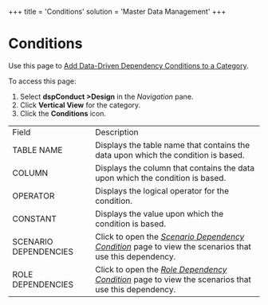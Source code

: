 +++
title = 'Conditions'
solution = 'Master Data Management'
+++

# Conditions

<div class="use">

Use this page to [Add Data-Driven Dependency Conditions to a
Category](../Use_Cases/Add_Data_Driven_Dependency_Conditions.htm).

</div>

To access this page:

1.  Select <span style="font-weight: bold;">dspConduct
    \></span>**Design** in the *Navigation* pane.
2.  Click **Vertical View** for the category.
3.  Click the <span style="font-weight: bold;">Conditions</span>
icon.

|                       |                                                                                                                                             |
| --------------------- | ------------------------------------------------------------------------------------------------------------------------------------------- |
| Field                 | Description                                                                                                                                 |
| TABLE NAME            | Displays the table name that contains the data upon which the condition is based.                                                           |
| COLUMN                | Displays the column that contains the data upon which the condition is based.                                                               |
| OPERATOR              | Displays the logical operator for the condition.                                                                                            |
| CONSTANT              | Displays the value upon which the condition is based.                                                                                       |
| SCENARIO DEPENDENCIES | Click to open the *[Scenario Dependency Condition](Scenario_Dependency_Condition.htm)* page to view the scenarios that use this dependency. |
| ROLE DEPENDENCIES     | Click to open the *[Role Dependency Condition](Role_Dependency_Condition.htm)* page to view the scenarios that use this dependency.         |
